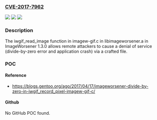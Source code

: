 ### [CVE-2017-7962](https://cve.mitre.org/cgi-bin/cvename.cgi?name=CVE-2017-7962)
![](https://img.shields.io/static/v1?label=Product&message=n%2Fa&color=blue)
![](https://img.shields.io/static/v1?label=Version&message=n%2Fa&color=blue)
![](https://img.shields.io/static/v1?label=Vulnerability&message=n%2Fa&color=brighgreen)

### Description

The iwgif_read_image function in imagew-gif.c in libimageworsener.a in ImageWorsener 1.3.0 allows remote attackers to cause a denial of service (divide-by-zero error and application crash) via a crafted file.

### POC

#### Reference
- https://blogs.gentoo.org/ago/2017/04/17/imageworsener-divide-by-zero-in-iwgif_record_pixel-imagew-gif-c/

#### Github
No GitHub POC found.

